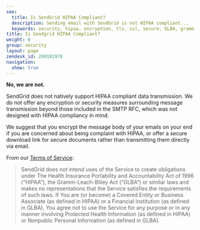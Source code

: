 ```yaml
---
seo:
  title: Is SendGrid HIPAA Compliant?
  description: Sending email with SendGrid is not HIPAA compliant...
  keywords: security, hipaa, encryption, tls, ssl, secure, GLBA, gramm leach, bliley, act, health, law
title: Is Sendgrid HIPAA Compliant?
weight: 0
group: security
layout: page
zendesk_id: 200182978
navigation:
  show: true
---
```


 **No, we are not.**

SendGrid does not natively support HIPAA compliant data transmission. We do not offer any  encryption or security measures surrounding message transmission beyond those included in the SMTP RFC, which was not designed with HIPAA compliancy in mind.

We suggest that you encrypt the message body of your emails on your end if you are concerned about being complaint with HIPAA, or offer a secure download link for secure documents rather than transmitting them directly via email.

From our [Terms of Service](https://sendgrid.com/policies/tos/): 

>SendGrid does not intend uses of the Service to create obligations under The Health Insurance Portability and Accountability Act of 1996 (“HIPAA”), the Gramm-Leach-Bliley Act (“GLBA”) or similar laws and makes no representations that the Service satisfies the requirements of such laws. If You are (or become) a Covered Entity or Business Associate (as defined in HIPAA) or a Financial Institution (as defined in GLBA), You agree not to use the Service for any purpose or in any manner involving Protected Health Information (as defined in HIPAA) or Nonpublic Personal Information (as defined in GLBA).
